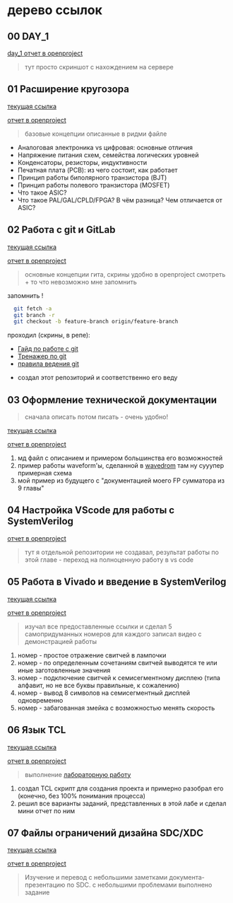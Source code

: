# дерево ссылок

## 00 DAY_1

[day_1 отчет в openproject](https://openproject.borisblade.ru/projects/stazhirovki-rtl/work_packages/1788/activity?query_props=%7B%22c%22%3A%5B%22id%22%2C%22subject%22%2C%22type%22%2C%22status%22%2C%22priority%22%2C%22assignee%22%2C%22category%22%2C%22dueDate%22%2C%22percentageDone%22%5D%2C%22hi%22%3Atrue%2C%22g%22%3A%22%22%2C%22is%22%3Atrue%2C%22tv%22%3Afalse%2C%22hla%22%3A%5B%22status%22%2C%22priority%22%2C%22dueDate%22%5D%2C%22t%22%3A%22id%3Aasc%22%2C%22f%22%3A%5B%7B%22n%22%3A%22status%22%2C%22o%22%3A%22o%22%2C%22v%22%3A%5B%5D%7D%5D%2C%22pp%22%3A20%2C%22pa%22%3A4%7D)


> тут просто скриншот с нахождением на сервере

## 01 Расширение кругозора

[текущая ссылка](https://gitlab.borisblade.ru/glebFrolov/Internship/-/tree/gleb.Frolov.broadening_of_horizons/%2001_base_concepts)

[отчет в openproject](https://openproject.borisblade.ru/projects/stazhirovki-rtl/work_packages/1792/relations?query_props=%7B%22c%22%3A%5B%22id%22%2C%22subject%22%2C%22type%22%2C%22status%22%2C%22priority%22%2C%22assignee%22%2C%22category%22%2C%22dueDate%22%2C%22percentageDone%22%5D%2C%22hi%22%3Atrue%2C%22g%22%3A%22%22%2C%22is%22%3Atrue%2C%22tv%22%3Afalse%2C%22hla%22%3A%5B%22status%22%2C%22priority%22%2C%22dueDate%22%5D%2C%22t%22%3A%22id%3Aasc%22%2C%22f%22%3A%5B%7B%22n%22%3A%22status%22%2C%22o%22%3A%22o%22%2C%22v%22%3A%5B%5D%7D%5D%2C%22pp%22%3A20%2C%22pa%22%3A4%7D)


>базовые концепции описанные в ридми файле

 * Аналоговая электроника vs цифровая: основные отличия
 * Напряжение питания схем, семейства логических уровней
 * Конденсаторы, резисторы, индуктивности
 * Печатная плата (PCB): из чего состоит, как работает
 * Принцип работы биполярного транзистора (BJT)
 * Принцип работы полевого транзистора (MOSFET)
 * Что такое ASIC?
 * Что такое PAL/GAL/CPLD/FPGA? В чём разница? Чем отличается от ASIC?

## 02 Работа с git и GitLab

[текущая ссылка](https://gitlab.borisblade.ru/glebFrolov/Internship/-/tree/glebfrolov.start_in_git/02_git_start)

[отчет в openproject](https://openproject.borisblade.ru/projects/stazhirovki-rtl/work_packages/1796/activity?query_props=%7B%22c%22%3A%5B%22id%22%2C%22subject%22%2C%22type%22%2C%22status%22%2C%22priority%22%2C%22assignee%22%2C%22category%22%2C%22dueDate%22%2C%22percentageDone%22%5D%2C%22hi%22%3Atrue%2C%22g%22%3A%22%22%2C%22is%22%3Atrue%2C%22tv%22%3Afalse%2C%22hla%22%3A%5B%22status%22%2C%22priority%22%2C%22dueDate%22%5D%2C%22t%22%3A%22id%3Aasc%22%2C%22f%22%3A%5B%7B%22n%22%3A%22status%22%2C%22o%22%3A%22o%22%2C%22v%22%3A%5B%5D%7D%5D%2C%22pp%22%3A20%2C%22pa%22%3A4%7D)

>основные концепции гита, скрины удобно в openproject смотреть + то что невозможно мне запомнить

запомнить !

```bash
  git fetch -a
  git branch -r
  git checkout -b feature-branch origin/feature-branch
```

проходил (скрины, в репе):

- [Гайд по работе с git](https://githowto.com/ru/git_basics)
- [Тренажер по git](https://learngitbranching.js.org/)
- [правила ведения git](https://dokuwiki.borisblade.ru/doku.php?id=common:git_workflow)

+ создал этот репозиторий и соответственно его веду

## 03 Оформление технической документации

>сначала описать потом писать - очень удобно!

[текущая ссылка](https://gitlab.borisblade.ru/glebFrolov/Internship/-/tree/glebFrolov.inter_in_tec_doc/03_Registration_of_technical_documentation)

[отчет в openproject](https://openproject.borisblade.ru/projects/stazhirovki-rtl/work_packages/1800/activity?query_props=%7B%22c%22%3A%5B%22id%22%2C%22subject%22%2C%22type%22%2C%22status%22%2C%22priority%22%2C%22assignee%22%2C%22category%22%2C%22dueDate%22%2C%22percentageDone%22%5D%2C%22hi%22%3Atrue%2C%22g%22%3A%22%22%2C%22is%22%3Atrue%2C%22tv%22%3Afalse%2C%22hla%22%3A%5B%22status%22%2C%22priority%22%2C%22dueDate%22%5D%2C%22t%22%3A%22id%3Aasc%22%2C%22f%22%3A%5B%7B%22n%22%3A%22status%22%2C%22o%22%3A%22o%22%2C%22v%22%3A%5B%5D%7D%5D%2C%22pp%22%3A20%2C%22pa%22%3A4%7D)

1. мд файл с описанием и примером большинства его возможностей
2. пример работы waveform'ы, сделанной в [wavedrom](https://wavedrom.com)
   там ну сууупер примерная схема
3. мой пример из будущего с "документацией моего FP сумматора из 9 главы"

## 04 Настройка VScode для работы с SystemVerilog

[отчет в openproject](https://openproject.borisblade.ru/projects/stazhirovki-rtl/work_packages/1801/activity?query_props=%7B%22c%22%3A%5B%22id%22%2C%22subject%22%2C%22type%22%2C%22status%22%2C%22priority%22%2C%22assignee%22%2C%22category%22%2C%22dueDate%22%2C%22percentageDone%22%5D%2C%22hi%22%3Atrue%2C%22g%22%3A%22%22%2C%22is%22%3Atrue%2C%22tv%22%3Afalse%2C%22hla%22%3A%5B%22status%22%2C%22priority%22%2C%22dueDate%22%5D%2C%22t%22%3A%22id%3Aasc%22%2C%22f%22%3A%5B%7B%22n%22%3A%22status%22%2C%22o%22%3A%22o%22%2C%22v%22%3A%5B%5D%7D%5D%2C%22pp%22%3A20%2C%22pa%22%3A4%7D)

>тут я отдельной репозитории не создавал, результат работы по этой главе - переход на полноценную работу в vs code

## 05 Работа в Vivado и введение в SystemVerilog

[текущая ссылка](https://gitlab.borisblade.ru/glebFrolov/Internship/-/tree/glebFrolov.vivado_basic/05_vivado_basic)

[отчет в openproject](https://openproject.borisblade.ru/projects/stazhirovki-rtl/work_packages/1802/activity?query_props=%7B%22c%22%3A%5B%22id%22%2C%22subject%22%2C%22type%22%2C%22status%22%2C%22priority%22%2C%22assignee%22%2C%22category%22%2C%22dueDate%22%2C%22percentageDone%22%5D%2C%22hi%22%3Atrue%2C%22g%22%3A%22%22%2C%22is%22%3Atrue%2C%22tv%22%3Afalse%2C%22hla%22%3A%5B%22status%22%2C%22priority%22%2C%22dueDate%22%5D%2C%22t%22%3A%22id%3Aasc%22%2C%22f%22%3A%5B%7B%22n%22%3A%22status%22%2C%22o%22%3A%22o%22%2C%22v%22%3A%5B%5D%7D%5D%2C%22pp%22%3A20%2C%22pa%22%3A4%7D)

> изучал все предоставленные ссылки и сделал 5 самопридуманных номеров
> для каждого записал видео с демонстрацией работы

1. номер - простое отражение свитчей в лампочки
2. номер - по определенным сочетаниям свитчей выводятся те или иные заготовленные значения
3. номер - подключение свитчей к семисегментному дисплею (типа алфавит, но не все буквы правильные, к сожалению)
4. номер - вывод 8 символов на семисегментный дисплей одновременно
5. номер - забагованная змейка с возможностью менять скорость

## 06 Язык TCL

[текущая ссылка](https://gitlab.borisblade.ru/glebFrolov/Internship/-/tree/glebFrolov.TCL_intership/06_TCL_intership)

[отчет в openproject](https://openproject.borisblade.ru/projects/stazhirovki-rtl/work_packages/1807/activity?query_props=%7B%22c%22%3A%5B%22id%22%2C%22subject%22%2C%22type%22%2C%22status%22%2C%22priority%22%2C%22assignee%22%2C%22category%22%2C%22dueDate%22%2C%22percentageDone%22%5D%2C%22hi%22%3Atrue%2C%22g%22%3A%22%22%2C%22is%22%3Atrue%2C%22tv%22%3Afalse%2C%22hla%22%3A%5B%22status%22%2C%22priority%22%2C%22dueDate%22%5D%2C%22t%22%3A%22id%3Aasc%22%2C%22f%22%3A%5B%7B%22n%22%3A%22status%22%2C%22o%22%3A%22o%22%2C%22v%22%3A%5B%5D%7D%5D%2C%22pp%22%3A20%2C%22pa%22%3A4%7D)

> выполнение  [лабораторную работу](https://github.com/MPSU/FPGA_pract/blob/main/Labs/01.%20Tcl/README.md)

1. создал TCL скрипт для создания проекта и примерно разобрал его (конечно, без 100% понимания процесса)
2. решил все варианты заданий, представленных в этой лабе и сделал мини отчет по ним

## 07 Файлы ограничений дизайна SDC/XDC

[текущая ссылка](https://gitlab.borisblade.ru/glebFrolov/Internship/-/tree/glebFrolov.SDC_XDC)

[отчет в openproject](https://openproject.borisblade.ru/projects/stazhirovki-rtl/work_packages/1827/activity?query_props=%7B%22c%22%3A%5B%22id%22%2C%22subject%22%2C%22type%22%2C%22status%22%2C%22priority%22%2C%22assignee%22%2C%22category%22%2C%22dueDate%22%2C%22percentageDone%22%5D%2C%22hi%22%3Atrue%2C%22g%22%3A%22%22%2C%22is%22%3Atrue%2C%22tv%22%3Afalse%2C%22hla%22%3A%5B%22status%22%2C%22priority%22%2C%22dueDate%22%5D%2C%22t%22%3A%22id%3Aasc%22%2C%22f%22%3A%5B%7B%22n%22%3A%22status%22%2C%22o%22%3A%22o%22%2C%22v%22%3A%5B%5D%7D%5D%2C%22pp%22%3A20%2C%22pa%22%3A4%7D)

>  Изучение и перевод с небольшими заметками документа-презентацию по SDC.
> с небольшими проблемами выполнено задание
